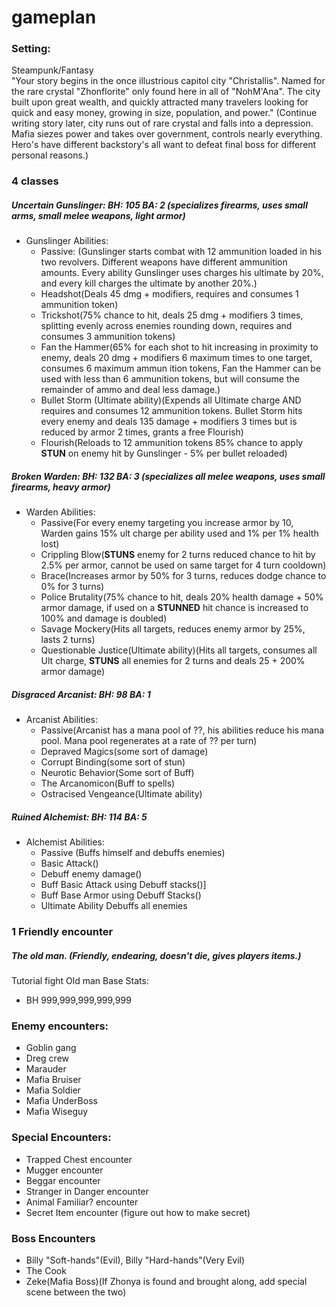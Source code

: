 # gameplan

### Setting:
Steampunk/Fantasy  
"Your story begins in the once illustrious capitol city "Christallis". Named for the rare crystal "Zhonflorite" only found here in all of "NohM'Ana". The city built upon great wealth, and quickly attracted many travelers looking for quick and easy money, growing in size, population, and power." (Continue writing story later, city runs out of rare crystal and falls into a depression. Mafia siezes power and takes over government, controls nearly everything. Hero's have different backstory's all want to defeat final boss for different personal reasons.)


### 4 classes  
##### Uncertain Gunslinger: BH: 105 BA: 2 (specializes firearms, uses small arms, small melee weapons, light armor)  
* Gunslinger Abilities: 
  * Passive: (Gunslinger starts combat with 12 ammunition loaded in his two revolvers. Different weapons have different ammunition amounts. Every ability Gunslinger uses charges     his ultimate by 20%, and every kill charges the ultimate by another 20%.) 
  * Headshot(Deals 45 dmg + modifiers, requires and consumes 1 ammunition token) 
  * Trickshot(75% chance to hit, deals 25 dmg + modifiers 3 times, splitting evenly across enemies rounding down, requires and consumes 3 ammunition tokens) 
  * Fan the Hammer(65% for each shot to hit increasing in proximity to enemy, deals 20 dmg + modifiers 6 maximum times to one target, consumes 6 maximum ammun ition tokens, Fan     the Hammer can be used with less than 6 ammunition tokens, but will consume the remainder of ammo and deal less damage.) 
  * Bullet Storm (Ultimate ability)(Expends all Ultimate charge AND requires and consumes 12 ammunition tokens. Bullet Storm hits every enemy and deals 135 damage + modifiers 3     times but is reduced by armor 2 times, grants a free Flourish) 
  * Flourish(Reloads to 12 ammunition tokens 85% chance to apply **STUN** on enemy hit by Gunslinger - 5% per bullet reloaded) 

##### Broken Warden: BH: 132 BA: 3 (specializes all melee weapons, uses small firearms, heavy armor)  
* Warden Abilities:
  * Passive(For every enemy targeting you increase armor by 10, Warden gains 15% ult charge per ability used and 1% per 1% health lost) 
  * Crippling Blow(**STUNS** enemy for 2 turns reduced chance to hit by 2.5% per armor, cannot be used on same target for 4 turn cooldown) 
  * Brace(Increases armor by 50% for 3 turns, reduces dodge chance to 0% for 3 turns)
  * Police Brutality(75% chance to hit, deals 20% health damage + 50% armor damage, if used on a **STUNNED** hit chance is increased to 100% and damage is doubled)
  * Savage Mockery(Hits all targets, reduces enemy armor by 25%, lasts 2 turns)
  * Questionable Justice(Ultimate ability)(Hits all targets, consumes all Ult charge, **STUNS** all enemies for 2 turns and deals 25 + 200% armor damage)

##### Disgraced Arcanist: BH: 98 BA: 1  
* Arcanist Abilities:
  * Passive(Arcanist has a mana pool of ??, his abilities reduce his mana pool. Mana pool regenerates at a rate of ?? per turn)
  * Depraved Magics(some sort of damage)
  * Corrupt Binding(some sort of stun)
  * Neurotic Behavior(Some sort of Buff)
  * The Arcanomicon(Buff to spells)
  * Ostracised Vengeance(Ultimate ability)
##### Ruined Alchemist: BH: 114 BA: 5
* Alchemist Abilities:
  * Passive (Buffs himself and debuffs enemies)
  * Basic Attack()
  * Debuff enemy damage()
  * Buff Basic Attack using Debuff stacks()]
  * Buff Base Armor using Debuff Stacks()
  * Ultimate Ability Debuffs all enemies











### 1 Friendly encounter
##### The old man. (Friendly, endearing, doesn't die, gives players items.)
Tutorial fight
Old man Base Stats:
* BH 999,999,999,999,999



### Enemy encounters:

* Goblin gang
* Dreg crew
* Marauder
* Mafia Bruiser
* Mafia Soldier
* Mafia UnderBoss
* Mafia Wiseguy



### Special Encounters:

* Trapped Chest encounter
* Mugger encounter
* Beggar encounter
* Stranger in Danger encounter
* Animal Familiar? encounter
* Secret Item encounter (figure out how to make secret)

### Boss Encounters
* Billy "Soft-hands"(Evil), Billy "Hard-hands"(Very Evil)
* The Cook
* Zeke(Mafia Boss)(If Zhonya is found and brought along, add special scene between the two)

